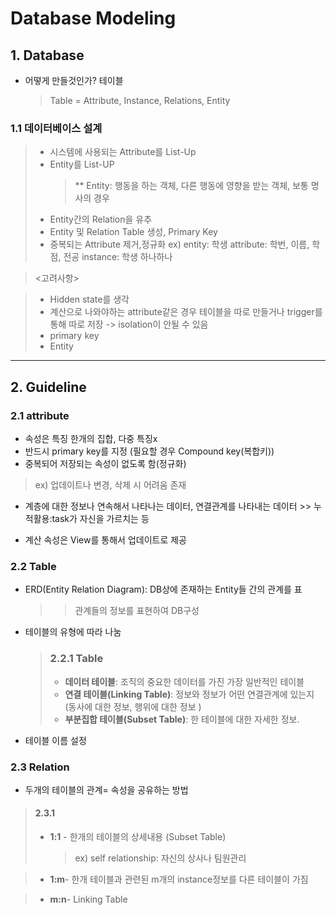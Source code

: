 # Database Modeling

## 1. Database

- 어떻게 만들것인가? 테이블

  > Table = Attribute, Instance, Relations, Entity

### 1.1 데이터베이스 설계

> - 시스템에 사용되는 Attribute를 List-Up
> - Entity를 List-UP
>   > \*\* Entity: 행동을 하는 객체, 다른 행동에 영향을 받는 객체, 보통 명사의 경우
> - Entity간의 Relation을 유추
> - Entity 및 Relation Table 생성, Primary Key
> - 중복되는 Attribute 제거,정규화
>   ex) entity: 학생
>   attribute: 학번, 이름, 학점, 전공
>   instance: 학생 하나하나

> <고려사항>

> - Hidden state를 생각
> - 계산으로 나와야하는 attribute같은 경우 테이블을 따로 만들거나 trigger를 통해 따로 저장
>   -> isolation이 안될 수 있음
> - primary key
> - Entity

---

## 2. Guideline

### 2.1 attribute

- 속성은 특징 한개의 집합, 다중 특징x
- 반드시 primary key를 지정
  (필요할 경우 Compound key(복합키))
- 중복되어 저장되는 속성이 없도록 함(정규화)

> ex) 업데이트나 변경, 삭제 시 어려움 존재

- 계층에 대한 정보나 연속해서 나타나는 데이터, 연결관계를 나타내는 데이터 >> 누적활용:task가 자신을 가르치는 등

- 계산 속성은 View를 통해서 업데이트로 제공

### 2.2 Table

- ERD(Entity Relation Diagram): DB상에 존재하는 Entity들 간의 관계를 표

  > > 관계들의 정보를 표현하여 DB구성

- 테이블의 유형에 따라 나눔

  > ### 2.2.1 Table
  >
  > - <b>데이터 테이블</b>: 조직의 중요한 데이터를 가진 가장 일반적인 테이블
  > - <b>연결 테이블(Linking Table)</b>: 정보와 정보가 어떤 연결관계에 있는지(동사에 대한 정보, 행위에 대한 정보 )
  > - <b>부분집합 테이블(Subset Table)</b>: 한 테이블에 대한 자세한 정보.

- 테이블 이름 설정

### 2.3 Relation

- 두개의 테이블의 관계= 속성을 공유하는 방법

> #### 2.3.1
>
> - <b>1:1</b> - 한개의 테이블의 상세내용
>   (Subset Table)
>   > ex) self relationship: 자신의 상사나 팀원관리

> - <b>1:m</b>- 한개 테이블과 관련된 m개의 instance정보를 다른 테이블이 가짐

> - <b>m:n</b>- Linking Table
